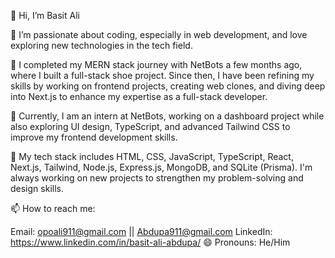 👋 Hi, I’m Basit Ali

👀 I’m passionate about coding, especially in web development, and love exploring new technologies in the tech field.

🌱 I completed my MERN stack journey with NetBots a few months ago, where I built a full-stack shoe project. Since then, I have been refining my skills by working on frontend projects, creating web clones, and diving deep into Next.js to enhance my expertise as a full-stack developer.

💼 Currently, I am an intern at NetBots, working on a dashboard project while also exploring UI design, TypeScript, and advanced Tailwind CSS to improve my frontend development skills.

💞️ My tech stack includes HTML, CSS, JavaScript, TypeScript, React, Next.js, Tailwind, Node.js, Express.js, MongoDB, and SQLite (Prisma). I'm always working on new projects to strengthen my problem-solving and design skills.

📫 How to reach me:

Email: opoali911@gmail.com || Abdupa911@gmail.com
LinkedIn: https://www.linkedin.com/in/basit-ali-abdupa/
😄 Pronouns: He/Him

